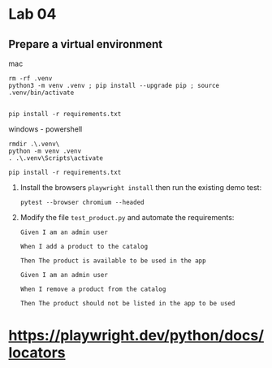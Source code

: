 # Lab 04


## Prepare a virtual environment

mac
```shell
rm -rf .venv
python3 -m venv .venv ; pip install --upgrade pip ; source .venv/bin/activate


pip install -r requirements.txt

```

windows - powershell
```shell
rmdir .\.venv\
python -m venv .venv
. .\.venv\Scripts\activate

pip install -r requirements.txt

```


1. Install the browsers  `playwright install` then run the existing demo test:
    ```
    pytest --browser chromium --headed
    ```

1. Modify the file `test_product.py` and automate the requirements:

    ```
    Given I am an admin user​

    When I add a product to the catalog​

    Then The product is available to be used in the app
    ```

    ```
    Given I am an admin user​

    When I remove a product from the catalog​

    Then The product should not be listed in the app to be used
    ```
# https://playwright.dev/python/docs/locators
